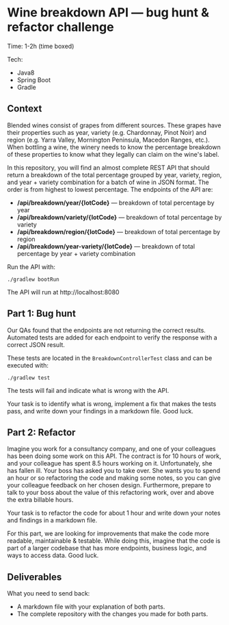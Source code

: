 # Wine breakdown API — bug hunt & refactor challenge

Time: 1-2h (time boxed)

Tech:

- Java8
- Spring Boot
- Gradle

## Context

Blended wines consist of grapes from different sources. These grapes have their properties such as year, variety (e.g. Chardonnay, Pinot Noir) and region (e.g. Yarra Valley, Mornington Peninsula, Macedon Ranges, etc.). When bottling a wine, the winery needs to know the percentage breakdown of these properties to know what they legally can claim on the wine's label.

In this repository, you will find an almost complete REST API that should return a breakdown of the total percentage grouped by year, variety, region, and year + variety combination for a batch of wine in JSON format. The order is from highest to lowest percentage. The endpoints of the API are:

- **/api/breakdown/year/{lotCode}** — breakdown of total percentage by year
- **/api/breakdown/variety/{lotCode}** — breakdown of total percentage by variety
- **/api/breakdown/region/{lotCode}** — breakdown of total percentage by region
- **/api/breakdown/year-variety/{lotCode}** — breakdown of total percentage by year + variety combination

Run the API with:

```shell
./gradlew bootRun
```

The API will run at http://localhost:8080

## Part 1: Bug hunt

Our QAs found that the endpoints are not returning the correct results. Automated tests are added for each endpoint to verify the response with a correct JSON result.

These tests are located in the `BreakdownControllerTest` class and can be executed with:

```shell
./gradlew test
```

The tests will fail and indicate what is wrong with the API.

Your task is to identify what is wrong, implement a fix that makes the tests pass, and write down your findings in a markdown file. Good luck.

## Part 2: Refactor

Imagine you work for a consultancy company, and one of your colleagues has been doing some work on this API. The contract is for 10 hours of work, and your colleague has spent 8.5 hours working on it. Unfortunately, she has fallen
ill. Your boss has asked you to take over. She wants you to spend an hour or so refactoring the code and making some notes, so you can give your colleague feedback on her chosen design. Furthermore, prepare to talk to your boss about the value of this refactoring work, over and above the extra billable hours.

Your task is to refactor the code for about 1 hour and write down your notes and findings in a markdown file.

For this part, we are looking for improvements that make the code more readable, maintainable & testable. While doing this, imagine that the code is part of a larger codebase that has more endpoints, business logic, and ways to access data. Good luck.

## Deliverables

What you need to send back:

- A markdown file with your explanation of both parts.
- The complete repository with the changes you made for both parts.
